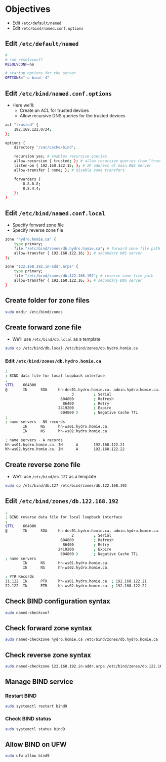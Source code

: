 # Objectives
- Edit `/etc/default/named`
- Edit `/etc/bind/named.conf.options`

## Edit `/etc/default/named`
```bash
#
# run resolvconf?
RESOLVCONF=no

# startup options for the server
OPTIONS="-u bind -4"
```


## Edit `/etc/bind/named.conf.options`
- Here we'll:
    - Create an ACL for trusted devices
    - Allow recursive DNS queries for the trusted devices

```bash
acl "trusted" {
    192.168.122.0/24;
};

options {
    directory "/var/cache/bind";

    recursion yes; # enables recursive queries
    allow-recursion { trusted; }; # allow recursive queries from "trusted" clients
    listen-on { 192.168.122.15; }; # IP address of main DNS Server 
    allow-transfer { none; }; # disable zone transfers

    forwarders {
        8.8.8.8;
        8.8.4.4;
    };
}
```


## Edit `/etc/bind/named.conf.local`
- Specify forward zone file
- Specify reverse zone file

```bash
zone "hydro.homie.ca" {
    type primary;
    file "/etc/bind/zones/db.hydro.homie.ca"; # forward zone file path
    allow-transfer { 192.168.122.16; }; # secondary DNS server
};

zone "122.168.192.in-addr.arpa" {
    type primary;
    file "/etc/bind/zones/db.122.168.192"; # reverse zone file path 
    allow-transfer { 192.168.122.16; }; # secondary DNS server
}
```
## Create folder for zone files
```bash
sudo mkdir /etc/bind/zones
```

## Create forward zone file 
- We'll use `/etc/bind/db.local` as a template

```bash
sudo cp /etc/bind/db.local /etc/bind/zones/db.hydro.homie.ca
```

### Edit `/etc/bind/zones/db.hydro.homie.ca`
```bash
;
; BIND data file for local loopback interface
;
$TTL    604800
@       IN      SOA     hh-dns01.hydro.homie.ca. admin.hydro.homie.ca. (
                              3         ; Serial
                         604800         ; Refresh
                          86400         ; Retry
                        2419200         ; Expire
                         604800 )       ; Negative Cache TTL
;
; name servers - NS records
        IN      NS      hh-ws01.hydro.homie.ca.
        IN      NS      hh-ws02.hydro.homie.ca.

; name servers - A records
hh-ws01.hydro.homie.ca. IN      A       192.168.122.21
hh-ws02.hydro.homie.ca. IN      A       192.168.122.22
```

## Create reverse zone file 
- We'll use `/etc/bind/db.127` as a template 

```bash
sudo cp /etc/bind/db.127 /etc/bind/zones/db.122.168.192
```

## Edit `/etc/bind/zones/db.122.168.192`
```bash
;
; BIND reverse data file for local loopback interface
;
$TTL    604800
@       IN      SOA     hh-dns01.hydro.homie.ca. admin.hydro.homie.ca. (
                              2         ; Serial
                         604800         ; Refresh
                          86400         ; Retry
                        2419200         ; Expire
                         604800 )       ; Negative Cache TTL
; name servers
        IN      NS      hh-ws01.hydro.homie.ca.
        IN      NS      hh-ws02.hydro.homie.ca.

; PTR Records
21.122  IN      PTR     hh-ws01.hydro.homie.ca. ; 192.168.122.21
22.122  IN      PTR     hh-ws02.hydro.homie.ca. ; 192.168.122.22
```


## Check BIND configuration syntax
```bash
sudo named-checkconf
```

## Check forward zone syntax
```bash
sudo named-checkzone hydro.homie.ca /etc/bind/zones/db.hydro.homie.ca
```

## Check reverse zone syntax 
```bash
sudo named-checkzone 122.168.192.in-addr.arpa /etc/bind/zones/db.122.168.192
```

## Manage BIND service

### Restart BIND 
```bash
sudo systemctl restart bind9
```

### Check BIND status
```bash
sudo systemctl status bind9
```

## Allow BIND on UFW
```bash
sudo ufw allow bind9
```
